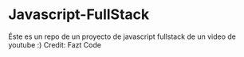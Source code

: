 # Javascript-FullStack
Éste es un repo de un proyecto de javascript fullstack de un video de youtube :) Credit: Fazt Code

